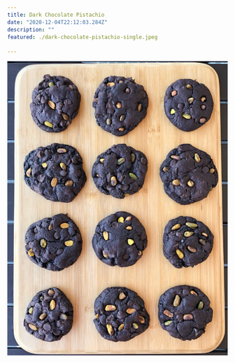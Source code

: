 ```yaml
---
title: Dark Chocolate Pistachio 
date: "2020-12-04T22:12:03.284Z"
description: ""
featured: ./dark-chocolate-pistachio-single.jpeg

---
```


![Look at all of those  cookies!](./dark-chocolate-pistachio-plate.JPG)